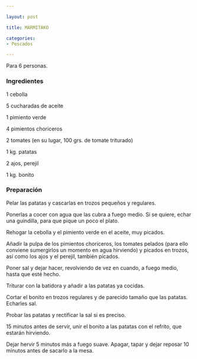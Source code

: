 ```yaml
---

layout: post

title: MARMITAKO

categories:
- Pescados

---
```


Para 6 personas.

<h3>Ingredientes</h3>

1 cebolla

5 cucharadas de aceite

1 pimiento verde

4 pimientos choriceros

2 tomates (en su lugar, 100 grs. de tomate triturado)

1 kg. patatas

2 ajos, perejil

1 kg. bonito

<h3>Preparación</h3>

Pelar las patatas y cascarlas en trozos pequeños y regulares.

Ponerlas a cocer con agua que las cubra a fuego medio. Si se quiere, echar una guindilla, para que pique un poco el plato.

Rehogar la cebolla y el pimiento verde en el aceite, muy picados.

Añadir la pulpa de los pimientos choriceros, los tomates pelados (para ello conviene sumergirlos un momento en agua hirviendo) y picados en trozos, así como los ajos y el perejil, también picados.

Poner sal y dejar hacer, revolviendo de vez en cuando, a fuego medio, hasta que esté hecho.

Triturar con la batidora y añadir a las patatas ya cocidas.

Cortar el bonito en trozos regulares y de parecido tamaño que las patatas. Echarles sal.

Probar las patatas y rectificar la sal si es preciso.

15 minutos antes de servir, unir el bonito a las patatas con el refrito, que estarán hirviendo.

Dejar hervir 5 minutos más a fuego suave. Apagar, tapar y dejar reposar 10 minutos antes de sacarlo a la mesa.

